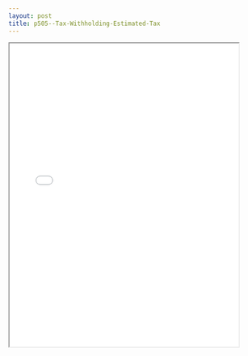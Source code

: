 ```yaml
---
layout: post
title: p505--Tax-Withholding-Estimated-Tax
---
```


<div class="pdf-container">
<iframe src="/ea//_pdf-2-md/p505--Tax-Withholding-Estimated-Tax.pdf" height="600" width="90%" allowFullScreen="true"></iframe>
</div>

